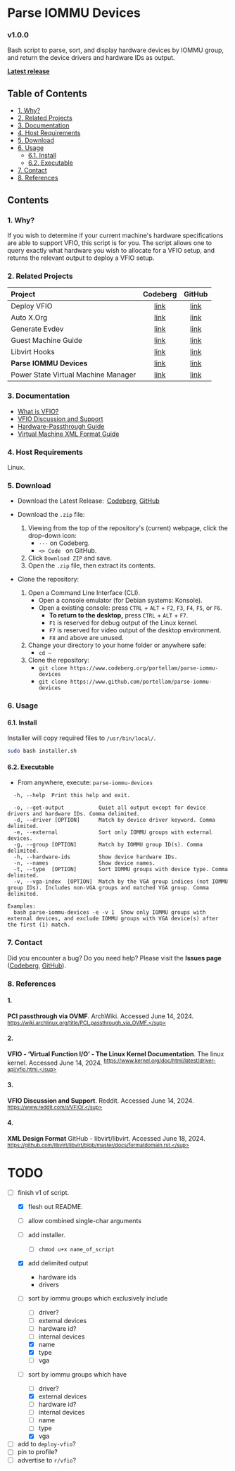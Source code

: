 # Parse IOMMU Devices
### v1.0.0
Bash script to parse, sort, and display hardware devices by IOMMU group,
and return the device drivers and hardware IDs as output.

**[Latest release](https://github.com/portellam/parse-iommu-devices/releases/latest)**

## Table of Contents
- [1. Why?](#1-why)
- [2. Related Projects](#2-related-projects)
- [3. Documentation](#3-documentation)
- [4. Host Requirements](#4-host-requirements)
- [5. Download](#5-download)
- [6. Usage](#6-usage)
    - [6.1. Install](#61-install)
    - [6.2. Executable](#62-executable)
- [7. Contact](#7-contact)
- [8. References](#8-references)

## Contents
### 1. Why?
If you wish to determine if your current machine's hardware specifications are able to support VFIO, this script is for you. The script allows one to query exactly what hardware you wish to allocate for a VFIO setup, and returns the relevant output to deploy a VFIO setup.

### 2. Related Projects
| Project                             | Codeberg          | GitHub          |
| :---                                | :---:             | :---:           |
| Deploy VFIO                         | [link][codeberg1] | [link][github1] |
| Auto X.Org                          | [link][codeberg2] | [link][github2] |
| Generate Evdev                      | [link][codeberg3] | [link][github3] |
| Guest Machine Guide                 | [link][codeberg4] | [link][github4] |
| Libvirt Hooks                       | [link][codeberg5] | [link][github5] |
| **Parse IOMMU Devices**             | [link][codeberg6] | [link][github6] |
| Power State Virtual Machine Manager | [link][codeberg7] | [link][github7] |

[codeberg1]: https://codeberg.org/portellam/deploy-VFIO
[github1]:   https://github.com/portellam/deploy-VFIO
[codeberg2]: https://codeberg.org/portellam/auto-xorg
[github2]:   https://github.com/portellam/auto-xorg
[codeberg3]: https://codeberg.org/portellam/generate-evdev
[github3]:   https://github.com/portellam/generate-evdev
[codeberg4]: https://codeberg.org/portellam/guest-machine-guide
[github4]:   https://github.com/portellam/guest-machine-guide
[codeberg5]: https://codeberg.org/portellam/libvirt-hooks
[github5]:   https://github.com/portellam/libvirt-hooks
[codeberg6]: https://codeberg.org/portellam/parse-iommu-devices
[github6]:   https://github.com/portellam/parse-iommu-devices
[codeberg7]: https://codeberg.org/portellam/powerstate-virtmanager
[github7]:   https://github.com/portellam/powerstate-virtmanager

### 3. Documentation
- [What is VFIO?](#2)
- [VFIO Discussion and Support](#3)
- [Hardware-Passthrough Guide](#1)
- [Virtual Machine XML Format Guide](#4)

### 4. Host Requirements
Linux.

### 5. Download
- Download the Latest Release:&ensp;[Codeberg][codeberg-releases],
[GitHub][github-releases]

- Download the `.zip` file:
    1. Viewing from the top of the repository's (current) webpage, click the
        drop-down icon:
        - `···` on Codeberg.
        - `<> Code ` on GitHub.
    2. Click `Download ZIP` and save.
    3. Open the `.zip` file, then extract its contents.

- Clone the repository:
    1. Open a Command Line Interface (CLI).
        - Open a console emulator (for Debian systems: Konsole).
        - Open a existing console: press `CTRL` + `ALT` + `F2`, `F3`, `F4`, `F5`,  or
        `F6`.
            - **To return to the desktop,** press `CTRL` + `ALT` + `F7`.
            - `F1` is reserved for debug output of the Linux kernel.
            - `F7` is reserved for video output of the desktop environment.
            - `F8` and above are unused.
    2. Change your directory to your home folder or anywhere safe:
        - `cd ~`
    3. Clone the repository:
        - `git clone https://www.codeberg.org/portellam/parse-iommu-devices`
        - `git clone https://www.github.com/portellam/parse-iommu-devices`

[codeberg-releases]: https://codeberg.org/portellam/parse-iommu-devices/releases/latest
[github-releases]:   https://github.com/portellam/parse-iommu-devices/releases/latest

### 6. Usage
#### 6.1. Install
Installer will copy required files to `/usr/bin/local/`.

```bash
sudo bash installer.sh
```

#### 6.2. Executable
- From anywhere, execute: `parse-iommu-devices`

```
  -h, --help  Print this help and exit.

  -o, --get-output           Quiet all output except for device drivers and hardware IDs. Comma delimited.
  -d, --driver [OPTION]      Match by device driver keyword. Comma delimited.
  -e, --external             Sort only IOMMU groups with external devices.
  -g, --group [OPTION]       Match by IOMMU group ID(s). Comma delimited.
  -h, --hardware-ids         Show device hardware IDs.
  -n, --names                Show device names.
  -t, --type  [OPTION]       Sort IOMMU groups with device type. Comma delimited.
  -v, --vga-index  [OPTION]  Match by the VGA group indices (not IOMMU group IDs). Includes non-VGA groups and matched VGA group. Comma delimited.

Examples:
  bash parse-iommu-devices -e -v 1  Show only IOMMU groups with external devices, and exclude IOMMU groups with VGA device(s) after the first (1) match.
```

### 7. Contact
Did you encounter a bug? Do you need help? Please visit the
**Issues page** ([Codeberg][codeberg-issues], [GitHub][github-issues]).

[codeberg-issues]: https://codeberg.org/portellam/parse-iommu-devices/issues
[github-issues]:   https://github.com/portellam/parse-iommu-devices/issues

### 8. References
#### 1.
**PCI passthrough via OVMF**. ArchWiki. Accessed June 14, 2024.
<sup>https://wiki.archlinux.org/title/PCI_passthrough_via_OVMF.</sup>

#### 2.
**VFIO - ‘Virtual Function I/O’ - The Linux Kernel Documentation**.
The linux kernel. Accessed June 14, 2024.
<sup>https://www.kernel.org/doc/html/latest/driver-api/vfio.html.</sup>

#### 3.
**VFIO Discussion and Support**. Reddit. Accessed June 14, 2024.
<sup>https://www.reddit.com/r/VFIO/.</sup>

#### 4.
**XML Design Format** GitHub - libvirt/libvirt. Accessed June 18, 2024.
<sup>https://github.com/libvirt/libvirt/blob/master/docs/formatdomain.rst.</sup>

# TODO
- [ ] finish v1 of script.
  - [x] flesh out README.
  - [ ] allow combined single-char arguments
  - [ ] add installer.
    - [ ] `chmod u+x name_of_script`

  - [x] add delimited output
    - hardware ids
    - drivers

  - [ ] sort by iommu groups which exclusively include
    - [ ] driver?
    - [ ] external devices
    - [ ] hardware id?
    - [ ] internal devices
    - [x] name
    - [x] type
    - [ ] vga

  - [ ] sort by iommu groups which have
    - [ ] driver?
    - [x] external devices
    - [ ] hardware id?
    - [ ] internal devices
    - [ ] name
    - [ ] type
    - [x] vga

- [ ] add to `deploy-vfio`?
- [ ] pin to profile?
- [ ] advertise to `r/vfio`?